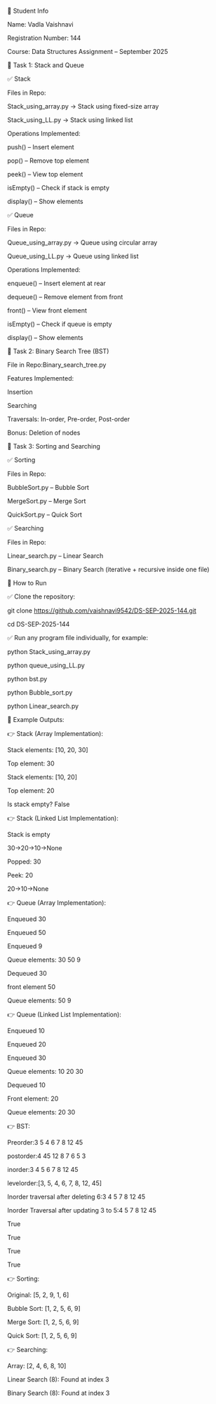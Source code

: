 👤 Student Info

Name: Vadla Vaishnavi

Registration Number: 144

Course: Data Structures Assignment – September 2025


📌 Task 1: Stack and Queue

✅ Stack

Files in Repo:

Stack_using_array.py → Stack using fixed-size array

Stack_using_LL.py → Stack using linked list

Operations Implemented:

push() – Insert element

pop() – Remove top element

peek() – View top element

isEmpty() – Check if stack is empty

display() – Show elements

✅ Queue

Files in Repo:

Queue_using_array.py → Queue using circular array

Queue_using_LL.py → Queue using linked list

Operations Implemented:

enqueue() – Insert element at rear

dequeue() – Remove element from front

front() – View front element

isEmpty() – Check if queue is empty

display() – Show elements


📌 Task 2: Binary Search Tree (BST)

File in Repo:Binary_search_tree.py

Features Implemented:

Insertion

Searching

Traversals: In-order, Pre-order, Post-order

Bonus: Deletion of nodes


📌 Task 3: Sorting and Searching

✅ Sorting

Files in Repo:

BubbleSort.py – Bubble Sort

MergeSort.py – Merge Sort

QuickSort.py – Quick Sort

✅ Searching

Files in Repo:

Linear_search.py – Linear Search

Binary_search.py – Binary Search (iterative + recursive inside one file)


📌 How to Run

✅ Clone the repository:

git clone https://github.com/vaishnavi9542/DS-SEP-2025-144.git

cd DS-SEP-2025-144

✅ Run any program file individually, for example:

python Stack_using_array.py

python queue_using_LL.py

python bst.py

python Bubble_sort.py

python Linear_search.py


📌 Example Outputs:

👉 Stack (Array Implementation):

Stack elements: [10, 20, 30]

Top element: 30

Stack elements: [10, 20]

Top element: 20

Is stack empty? False

👉 Stack (Linked List Implementation):

Stack is empty

30->20->10->None

Popped: 30

Peek: 20

20->10->None

👉 Queue (Array Implementation):

Enqueued 30

Enqueued 50

Enqueued 9

Queue elements: 30 50 9

Dequeued 30

front element 50

Queue elements: 50 9

👉 Queue (Linked List Implementation):

Enqueued 10

Enqueued 20

Enqueued 30

Queue elements: 10 20 30

Dequeued 10

Front element: 20

Queue elements: 20 30

👉 BST:

Preorder:3 5 4 6 7 8 12 45 

postorder:4 45 12 8 7 6 5 3

inorder:3 4 5 6 7 8 12 45

levelorder:[3, 5, 4, 6, 7, 8, 12, 45]

Inorder traversal after deleting 6:3 4 5 7 8 12 45

Inorder Traversal after updating 3 to 5:4 5 7 8 12 45

True

True

True

True

👉 Sorting:

Original: [5, 2, 9, 1, 6]

Bubble Sort: [1, 2, 5, 6, 9]

Merge Sort:  [1, 2, 5, 6, 9]

Quick Sort:  [1, 2, 5, 6, 9]

👉 Searching:

Array: [2, 4, 6, 8, 10]

Linear Search (8): Found at index 3

Binary Search (8): Found at index 3
